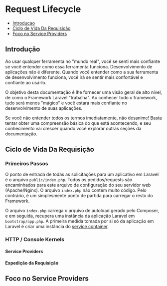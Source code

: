 # Request Lifecycle

- [Introducao](#introducao)
- [Ciclo de Vida Da Requisição](#ciclo-de-vida)
- [Foco no Service Providers](#foco-no-service-providers)

<a name="introducao"></a>
## Introdução

Ao usar qualquer ferramenta no "mundo real", você se senti mais confiante se você entender como essa ferramenta funciona. Desenvolvimento de aplicações não é diferente. Quando você entender como a sua ferramenta de desenvolvimento funciona, você irá se sentir mais confortável e confiante ao usá-lo.

O objetivo desta documentação é lhe fornecer uma visão geral de alto nível, de como o Framework Laravel "trabalha". Ao conhecer todo o framework, tudo será menos "mágico" e você estará mais confiante no desenvolvimento de suas aplicações.

Se você não entender todos os termos imediatamente, não desanime! Basta tentar obter uma compreensão básica do que está acontecendo, e seu conhecimento vai crescer quando você explorar outras seções da documentação.

<a name="ciclo-de-vida"></a>
## Ciclo de Vida Da Requisição

### Primeiros Passos

O ponto de entrada de todas as solicitações para um aplicativo em Laravel é o arquivo `public/index.php`. Todos os pedidos/requests são encaminhados para este arquivo de configuração do seu servidor web (Apache/Nginx). O arquivo `index.php` não contém muito código. Pelo contrário, é um simplesmente  ponto de partida para carregar o resto do Framework.

O arquivo `index.php` carrega o arquivo de autoload gerado pelo Composer, e em seguida, recupera uma instância da aplicação Laravel em `bootstrap/app.php`. A primeira medida tomada por si só da aplicação em Laravel é criar uma instância do [service container](/docs/{{version}}/container).

### HTTP / Console Kernels

#### Service Providers

#### Expedição da Requisição

<a name="foco-no-service-providers"></a>
## Foco no Service Providers
